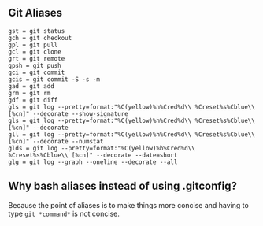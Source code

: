 ## Git Aliases
```
gst = git status
gch = git checkout
gpl = git pull
gcl = git clone
grt = git remote
gpsh = git push
gci = git commit
gcis = git commit -S -s -m
gad = git add
grm = git rm
gdf = git diff
gls = git log --pretty=format:"%C(yellow)%h%Cred%d\\ %Creset%s%Cblue\\ [%cn]" --decorate --show-signature
gls = git log --pretty=format:"%C(yellow)%h%Cred%d\\ %Creset%s%Cblue\\ [%cn]" --decorate
gll = git log --pretty=format:"%C(yellow)%h%Cred%d\\ %Creset%s%Cblue\\ [%cn]" --decorate --numstat
glds = git log --pretty=format:"%C(yellow)%h%Cred%d\\ %Creset%s%Cblue\\ [%cn]" --decorate --date=short
glg = git log --graph --oneline --decorate --all
```

## Why bash aliases instead of using .gitconfig?

Because the point of aliases is to make things more concise and having to type `git *command*` is not concise.
